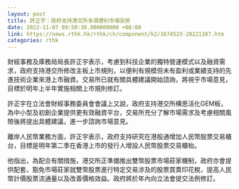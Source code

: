 ```yaml
---
layout: post
title: 許正宇：政府支持港交所多項便利市場安排
date: 2022-11-07 09:50:38.000000000 +08:00
link: https://news.rthk.hk/rthk/ch/component/k2/1674523-20221107.htm
categories: rthk
---
```


財經事務及庫務局局長許正宇表示，考慮到科技企業的獨特營運模式以及融資需求，政府支持港交所修改主板上市規則，以便利有規模但未有盈利或業績支持的先進技術企業來港上市融資。交易所已就有關具體建議開始諮詢，將視乎市場意見，目標於明年上半年實施相關上市規則修訂。

許正宇在立法會財經事務委員會會議上又說，政府支持港交所構思活化GEM板，為中小型及初創企業提供更有效融資平台，交易所充分了解市場需求及考慮相關風險後將提出具體建議，進一步諮詢市場意見。

離岸人民幣業務方面，許正宇表示，政府支持研究在港股通增加人民幣股票交易櫃台，目標是明年第二季在香港上市的發行人增設人民幣股票交易櫃枱。

他指出，為配合有關措施，港交所正準備推出雙幣股票市場莊家機制，政府亦會提供配套，豁免市場莊家就雙幣股票進行特定交易涉及的股票買賣印花稅，提高人民幣計價股票流通量以及改善價格效益。政府將於年內向立法會提交法例修訂。
